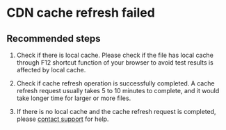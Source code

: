 <properties
    pageTitle="CDN cache refresh failed"
    description="CDN cache refresh failed"
    service="microsoft.cdn"
    resource="profiles"
    authors="huaiyizhu"
    displayOrder="2"
    selfHelpType="resource"
    supportTopicIds=""
    resourceTags="cdnakamai, cdnverizon"
    productPesIds=""
    cloudEnvironments="Mooncake"
	articleId="c1527435-b79d-45d1-845a-bb0323241fd3"
	ownershipId="CloudNet_ContentDeliveryNetwork"
/>

# CDN cache refresh failed

## **Recommended steps**
1. Check if there is local cache. Please check if the file has local cache through F12 shortcut function of your browser to avoid test results is affected by local cache.

2. Check if cache refresh operation is successfully completed. A cache refresh request usually takes 5 to 10 minutes to complete, and it would take longer time for larger or more files.

3. If there is no local cache and the cache refresh request is completed, please [contact support](https://www.azure.cn/support/contact/) for help.